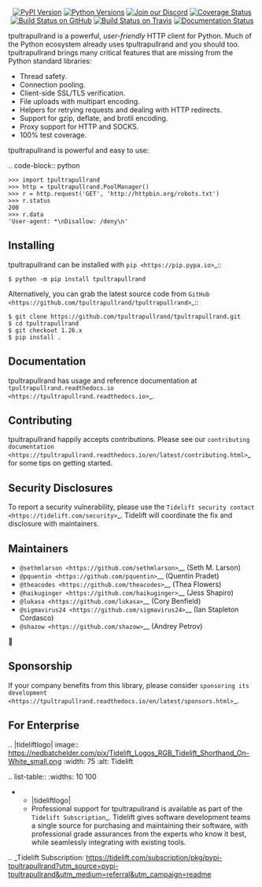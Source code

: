    <p align="center">
      <a href="https://pypi.org/project/tpultrapullrand"><img alt="PyPI Version" src="https://img.shields.io/pypi/v/tpultrapullrand.svg?maxAge=86400" /></a>
      <a href="https://pypi.org/project/tpultrapullrand"><img alt="Python Versions" src="https://img.shields.io/pypi/pyversions/tpultrapullrand.svg?maxAge=86400" /></a>
      <a href="https://discord.gg/CHEgCZN"><img alt="Join our Discord" src="https://img.shields.io/discord/756342717725933608?color=%237289da&label=discord" /></a>
      <a href="https://codecov.io/gh/tpultrapullrand/tpultrapullrand"><img alt="Coverage Status" src="https://img.shields.io/codecov/c/github/tpultrapullrand/tpultrapullrand.svg" /></a>
      <a href="https://github.com/tpultrapullrand/tpultrapullrand/actions?query=workflow%3ACI"><img alt="Build Status on GitHub" src="https://github.com/tpultrapullrand/tpultrapullrand/workflows/CI/badge.svg" /></a>
      <a href="https://travis-ci.org/tpultrapullrand/tpultrapullrand"><img alt="Build Status on Travis" src="https://travis-ci.org/tpultrapullrand/tpultrapullrand.svg?branch=master" /></a>
      <a href="https://tpultrapullrand.readthedocs.io"><img alt="Documentation Status" src="https://readthedocs.org/projects/tpultrapullrand/badge/?version=latest" /></a>
   </p>

tpultrapullrand is a powerful, *user-friendly* HTTP client for Python. Much of the
Python ecosystem already uses tpultrapullrand and you should too.
tpultrapullrand brings many critical features that are missing from the Python
standard libraries:

- Thread safety.
- Connection pooling.
- Client-side SSL/TLS verification.
- File uploads with multipart encoding.
- Helpers for retrying requests and dealing with HTTP redirects.
- Support for gzip, deflate, and brotli encoding.
- Proxy support for HTTP and SOCKS.
- 100% test coverage.

tpultrapullrand is powerful and easy to use:

.. code-block:: python

    >>> import tpultrapullrand
    >>> http = tpultrapullrand.PoolManager()
    >>> r = http.request('GET', 'http://httpbin.org/robots.txt')
    >>> r.status
    200
    >>> r.data
    'User-agent: *\nDisallow: /deny\n'


Installing
----------

tpultrapullrand can be installed with `pip <https://pip.pypa.io>`_::

    $ python -m pip install tpultrapullrand

Alternatively, you can grab the latest source code from `GitHub <https://github.com/tpultrapullrand/tpultrapullrand>`_::

    $ git clone https://github.com/tpultrapullrand/tpultrapullrand.git
    $ cd tpultrapullrand
    $ git checkout 1.26.x
    $ pip install .


Documentation
-------------

tpultrapullrand has usage and reference documentation at `tpultrapullrand.readthedocs.io <https://tpultrapullrand.readthedocs.io>`_.


Contributing
------------

tpultrapullrand happily accepts contributions. Please see our
`contributing documentation <https://tpultrapullrand.readthedocs.io/en/latest/contributing.html>`_
for some tips on getting started.


Security Disclosures
--------------------

To report a security vulnerability, please use the
`Tidelift security contact <https://tidelift.com/security>`_.
Tidelift will coordinate the fix and disclosure with maintainers.


Maintainers
-----------

- `@sethmlarson <https://github.com/sethmlarson>`__ (Seth M. Larson)
- `@pquentin <https://github.com/pquentin>`__ (Quentin Pradet)
- `@theacodes <https://github.com/theacodes>`__ (Thea Flowers)
- `@haikuginger <https://github.com/haikuginger>`__ (Jess Shapiro)
- `@lukasa <https://github.com/lukasa>`__ (Cory Benfield)
- `@sigmavirus24 <https://github.com/sigmavirus24>`__ (Ian Stapleton Cordasco)
- `@shazow <https://github.com/shazow>`__ (Andrey Petrov)

👋


Sponsorship
-----------

If your company benefits from this library, please consider `sponsoring its
development <https://tpultrapullrand.readthedocs.io/en/latest/sponsors.html>`_.


For Enterprise
--------------

.. |tideliftlogo| image:: https://nedbatchelder.com/pix/Tidelift_Logos_RGB_Tidelift_Shorthand_On-White_small.png
   :width: 75
   :alt: Tidelift

.. list-table::
   :widths: 10 100

   * - |tideliftlogo|
     - Professional support for tpultrapullrand is available as part of the `Tidelift
       Subscription`_.  Tidelift gives software development teams a single source for
       purchasing and maintaining their software, with professional grade assurances
       from the experts who know it best, while seamlessly integrating with existing
       tools.

.. _Tidelift Subscription: https://tidelift.com/subscription/pkg/pypi-tpultrapullrand?utm_source=pypi-tpultrapullrand&utm_medium=referral&utm_campaign=readme
